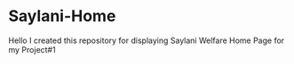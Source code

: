 # Saylani-Home
Hello I created this repository for displaying Saylani Welfare Home Page for my Project#1
